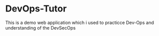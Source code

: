 # DevOps-Tutor

This is a demo web application which i used to practicce Dev-Ops and understanding of the DevSecOps
